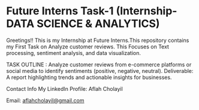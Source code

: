 # Future Interns Task-1 (Internship-DATA SCIENCE & ANALYTICS)

Greetings!! This is my Internship at Future Interns.This repository contains my First Task on Analyze customer reviews. This Focuses on Text processing, sentiment analysis, and data visualization.

TASK OUTLINE : Analyze customer reviews from e-commerce platforms or social media to identify sentiments (positive, negative, neutral).
Deliverable: A report highlighting trends and actionable insights for businesses.

Contact Info My LinkedIn Profile: Aflah Cholayil

Email: aflahcholayil@gmail.com
